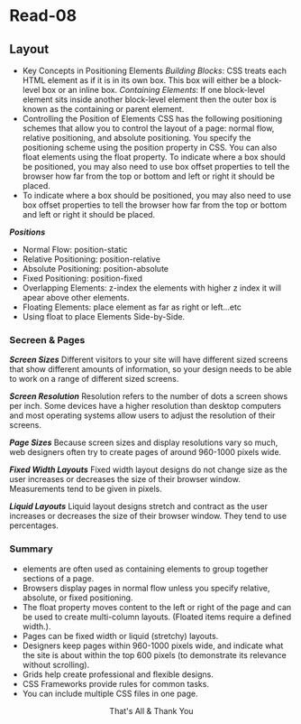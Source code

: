 # Read-08

## Layout
* Key Concepts in Positioning Elements
*Building Blocks*: CSS treats each HTML element as if it is in its own box. This box will either be a block-level box or an inline box.
*Containing Elements*: If one block-level element sits inside another block-level element then the outer box is known as the containing or parent element.
* Controlling the Position of Elements
CSS has the following positioning schemes that allow you to control the layout of a page: normal flow, relative positioning, and absolute positioning. You specify the positioning scheme using the position property in CSS. You can also float elements using the float property.
To indicate where a box should be positioned, you may also need to use box offset properties to tell the browser how far from the top or bottom and left or right it should be placed.
* To indicate where a box should be positioned, you may also need to use box offset properties to tell the browser how far from the top or bottom and left or right it should be placed.

***Positions***
* Normal Flow: position-static
* Relative Positioning: position-relative
* Absolute Positioning: position-absolute
* Fixed Positioning: position-fixed
* Overlapping Elements: z-index the elements with higher z index it will apear above other elements.
* Floating Elements: place element as far as right or left...etc
* Using float to place Elements Side-by-Side.

### Secreen & Pages
***Screen Sizes***
Different visitors to your site will have different sized screens that show different amounts of information, so your design needs to be able to work on a range of different sized screens.

***Screen Resolution***
Resolution refers to the number of dots a screen shows per inch. Some devices have a higher resolution than desktop computers and most operating systems allow users to adjust the resolution of their screens.

***Page Sizes***
Because screen sizes and display resolutions vary so much, web designers often try to create pages of around 960-1000 pixels wide.

***Fixed Width Layouts***
Fixed width layout designs do not change size as the user increases or decreases the size of their browser window. Measurements tend to be given in pixels.

***Liquid Layouts***
Liquid layout designs stretch and contract as the user increases or decreases the size of their browser window. They tend to use percentages.
### Summary
* <div> elements are often used as containing elements to group together sections of a page.
* Browsers display pages in normal flow unless you specify relative, absolute, or fixed positioning.
* The float property moves content to the left or right of the page and can be used to create multi-column layouts. (Floated items require a defined width.).
* Pages can be fixed width or liquid (stretchy) layouts.
* Designers keep pages within 960-1000 pixels wide, and indicate what the site is about within the top 600 pixels (to demonstrate its relevance without scrolling).
* Grids help create professional and flexible designs.
* CSS Frameworks provide rules for common tasks.
* You can include multiple CSS files in one page.

<div align="center">That's All & Thank You</div>